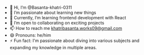 - 👋 Hi, I’m @Basanta-khatri-0311
- 👀 I’m passionate about learning new things
- 🌱 Currently, I’m learning frontend development with React
- 💞️ I’m open to collaborating on exciting projects
- 📫 How to reach me khatribasanta.works09@gmail.com
- 😄 Pronouns: he/him
- ⚡ Fun fact: I'm passionate about diving into various subjects and expanding my knowledge in multiple areas.

<!---
Basanta-khatri-0311/Basanta-khatri-0311 is a ✨ special ✨ repository because its `README.md` (this file) appears on your GitHub profile.
You can click the Preview link to take a look at your changes.
--->
